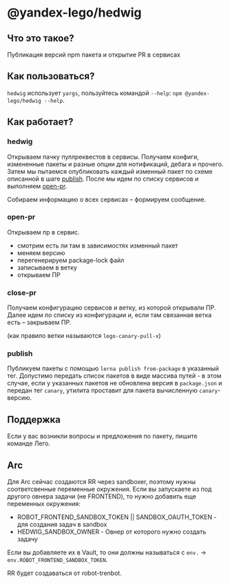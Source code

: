 # @yandex-lego/hedwig

## Что это такое?
Публикация версий npm пакета и открытие PR в сервисах

## Как пользоваться?
`hedwig` использует `yargs`, пользуйтесь командой `--help`:
`npm @yandex-lego/hedwig --help`.

## Как работает?

### hedwig
Открываем пачку пуллреквестов в сервисы.
Получаем конфиги, измененные пакеты и разные опции для нотификаций, дебага и прочего.
Затем мы пытаемся опубликовать каждый изменный пакет по схеме описанной в шаге [publish](#publish).
После мы идем по списку сервисов и выполняем [open-pr](#open-pr).

Собираем информацию о всех сервисах – формируем сообщение.

### open-pr
Открываем пр в сервис.
- смотрим есть ли там в зависимостях изменный пакет
- меняем версию
- перегенерируем package-lock файл
- записываем в ветку
- открываем ПР

### close-pr
Получаем конфигурацию сервисов и ветку, из которой открывали ПР.
Далее идем по списку из конфигурации и, если там связанная ветка есть – закрываем ПР.

(как правило ветки называются `lego-canary-pull-x`)

### publish

Публикуем пакеты с помощью `lerna publish from-package` в указанный тег.
Допустимо передать список пакетов в виде массива путей - в этом случае, если у указанных пакетов не обновлена версия в `package.json` и передан тег `canary`, утилита проставит для пакета вычисленную `canary`-версию.

## Поддержка
 Если у вас возникли вопросы и предложения по пакету, пишите команде Лего.

## Arc
Для Arc сейчас создаются RR через sandboxer, поэтому нужны соответсвенные переменные окружения.
Если вы запускаете из под другого овнера задачи (не FRONTEND), то нужно добавить еще переменных окружения:

- ROBOT_FRONTEND_SANDBOX_TOKEN || SANDBOX_OAUTH_TOKEN - для создания задач в sandbox
- HEDWIG_SANDBOX_OWNER - Овнер от которого нужно создать задачу

Если вы добавляете их в Vault, то они должны называться с `env.` -> `env.ROBOT_FRONTEND_SANDBOX_TOKEN`.

RR будет создаваться от robot-trenbot.
